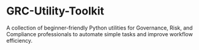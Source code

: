 # GRC-Utility-Toolkit
A collection of beginner-friendly Python utilities for Governance, Risk, and Compliance professionals to automate simple tasks and improve workflow efficiency.
